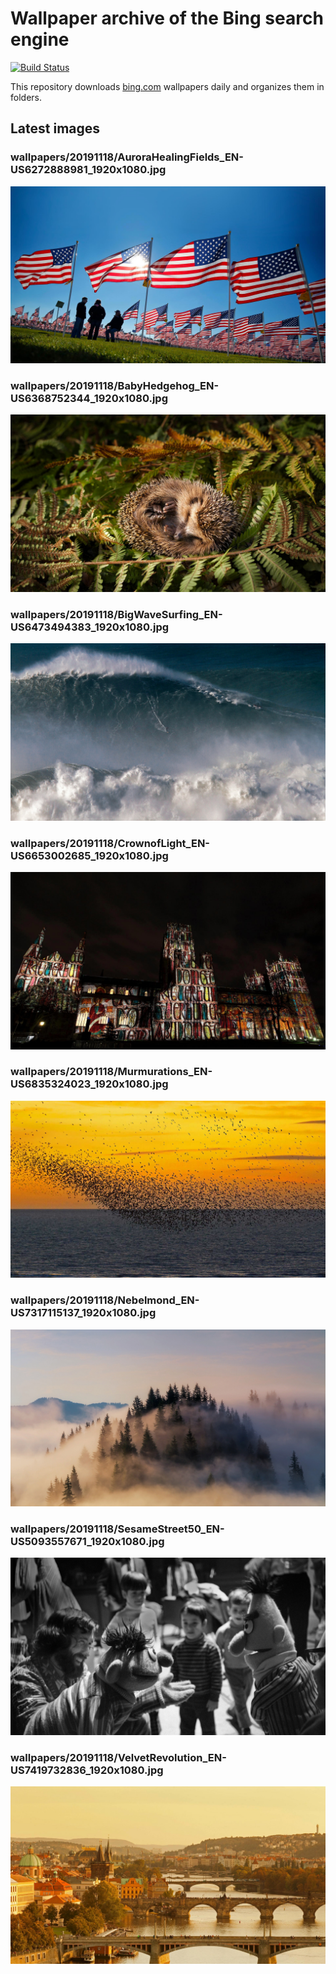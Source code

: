# Wallpaper archive of the Bing search engine

[![Build Status](https://travis-ci.org/kijart/bing-daily-images-dl.svg?branch=wallpapers)](https://travis-ci.org/kijart/bing-daily-images-dl)

This repository downloads [bing.com](https://www.bing.com) wallpapers daily and organizes them in folders.

## Latest images

<!-- Wallpapers -->

### wallpapers/20191118/AuroraHealingFields_EN-US6272888981_1920x1080.jpg

![wallpapers/20191118/AuroraHealingFields_EN-US6272888981_1920x1080.jpg](wallpapers/20191118/AuroraHealingFields_EN-US6272888981_1920x1080.jpg)

### wallpapers/20191118/BabyHedgehog_EN-US6368752344_1920x1080.jpg

![wallpapers/20191118/BabyHedgehog_EN-US6368752344_1920x1080.jpg](wallpapers/20191118/BabyHedgehog_EN-US6368752344_1920x1080.jpg)

### wallpapers/20191118/BigWaveSurfing_EN-US6473494383_1920x1080.jpg

![wallpapers/20191118/BigWaveSurfing_EN-US6473494383_1920x1080.jpg](wallpapers/20191118/BigWaveSurfing_EN-US6473494383_1920x1080.jpg)

### wallpapers/20191118/CrownofLight_EN-US6653002685_1920x1080.jpg

![wallpapers/20191118/CrownofLight_EN-US6653002685_1920x1080.jpg](wallpapers/20191118/CrownofLight_EN-US6653002685_1920x1080.jpg)

### wallpapers/20191118/Murmurations_EN-US6835324023_1920x1080.jpg

![wallpapers/20191118/Murmurations_EN-US6835324023_1920x1080.jpg](wallpapers/20191118/Murmurations_EN-US6835324023_1920x1080.jpg)

### wallpapers/20191118/Nebelmond_EN-US7317115137_1920x1080.jpg

![wallpapers/20191118/Nebelmond_EN-US7317115137_1920x1080.jpg](wallpapers/20191118/Nebelmond_EN-US7317115137_1920x1080.jpg)

### wallpapers/20191118/SesameStreet50_EN-US5093557671_1920x1080.jpg

![wallpapers/20191118/SesameStreet50_EN-US5093557671_1920x1080.jpg](wallpapers/20191118/SesameStreet50_EN-US5093557671_1920x1080.jpg)

### wallpapers/20191118/VelvetRevolution_EN-US7419732836_1920x1080.jpg

![wallpapers/20191118/VelvetRevolution_EN-US7419732836_1920x1080.jpg](wallpapers/20191118/VelvetRevolution_EN-US7419732836_1920x1080.jpg)

